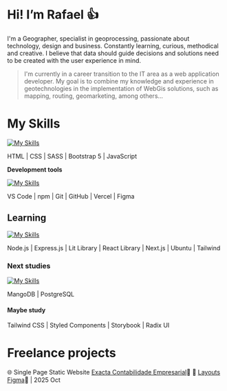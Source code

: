 # Hi! I’m Rafael :thumbsup:

I'm a Geographer, specialist in geoprocessing, passionate about technology, design and business. Constantly learning, curious, methodical and creative. I believe that data should guide decisions and solutions need to be created with the user experience in mind.

> I'm currently in a career transition to the IT area as a web application developer. My goal is to combine my knowledge and experience in geotechnologies in the implementation of WebGis solutions, such as mapping, routing, geomarketing, among others...

# My Skills 
[![My Skills](https://skillicons.dev/icons?i=html,css,sass,bootstrap,js)](https://skillicons.dev)

HTML | CSS | SASS | Bootstrap 5 | JavaScript 

**Development tools**

[![My Skills](https://skillicons.dev/icons?i=vscode,npm,git,github,vercel,figma)](https://skillicons.dev)

VS Code | npm | Git | GitHub | Vercel | Figma

##  Learning 
[![My Skills](https://skillicons.dev/icons?i=nodejs,expressjs,lit,react,nextjs,ubuntu,tailwind)](https://skillicons.dev)

Node.js | Express.js | Lit Library | React Library | Next.js | Ubuntu | Tailwind

### Next studies 
[![My Skills](https://skillicons.dev/icons?i=mongodb,postgres)](https://skillicons.dev)

MangoDB | PostgreSQL

#### Maybe study
Tailwind CSS | Styled Components | Storybook | Radix UI

# Freelance projects

🌐 Single Page Static Website [Exacta Contabilidade Empresarial](https://www.exactacontabilidade.com.br/):link: :triangular_ruler: [Layouts Figma](https://www.figma.com/design/ytyMMvGAX9Nv8yD14vUEVo/exacta-contabilidade?node-id=7-2&p=f&t=6wjJCMO3VEQDpet8-0):link: | 2025 Oct
